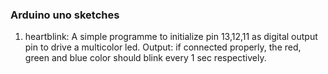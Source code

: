 ### Arduino uno sketches

1. heartblink: A simple programme to initialize pin 13,12,11 as digital output pin to drive a multicolor led.
	       Output: if connected properly, the red, green and blue color should blink every 1 sec respectively.
